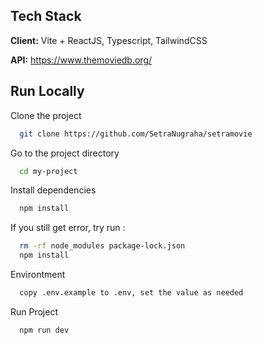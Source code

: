 ## Tech Stack

**Client:** Vite + ReactJS, Typescript, TailwindCSS

**API:** https://www.themoviedb.org/

## Run Locally

Clone the project

```bash
  git clone https://github.com/SetraNugraha/setramovie
```

Go to the project directory

```bash
  cd my-project
```

Install dependencies

```bash
  npm install
```

If you still get error, try run :

```bash
  rm -rf node_modules package-lock.json
  npm install
```

Environtment

```bash
  copy .env.example to .env, set the value as needed
```

Run Project

```bash
  npm run dev
```
